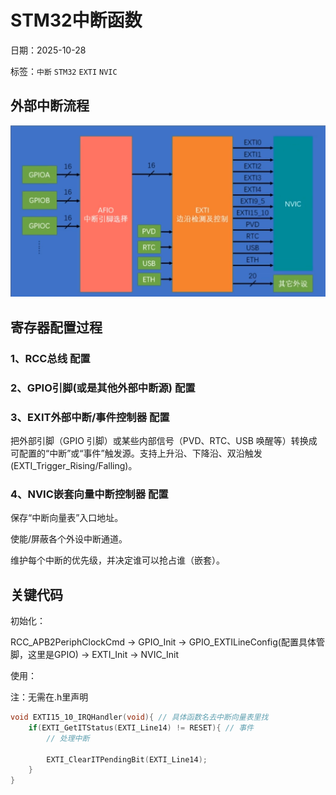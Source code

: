 # STM32中断函数
日期：2025-10-28

标签：`中断` `STM32` `EXTI` `NVIC`

## 外部中断流程
![中断过程](中断过程.png)

## 寄存器配置过程

### 1、RCC总线 配置

### 2、GPIO引脚(或是其他外部中断源) 配置

### 3、EXIT外部中断/事件控制器 配置
把外部引脚（GPIO 引脚）或某些内部信号（PVD、RTC、USB 唤醒等）转换成可配置的“中断”或“事件”触发源。支持上升沿、下降沿、双沿触发(EXTI_Trigger_Rising/Falling)。

### 4、NVIC嵌套向量中断控制器 配置
保存“中断向量表”入口地址。

使能/屏蔽各个外设中断通道。

维护每个中断的优先级，并决定谁可以抢占谁（嵌套）。

## 关键代码

初始化：

RCC_APB2PeriphClockCmd -> GPIO_Init -> GPIO_EXTILineConfig(配置具体管脚，这里是GPIO) -> EXTI_Init -> NVIC_Init

使用：

注：无需在.h里声明
```c
void EXTI15_10_IRQHandler(void){ // 具体函数名去中断向量表里找
    if(EXTI_GetITStatus(EXTI_Line14) != RESET){ // 事件
        // 处理中断

        EXTI_ClearITPendingBit(EXTI_Line14);
    }
}
```